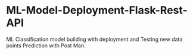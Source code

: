 # ML-Model-Deployment-Flask-Rest-API
ML Classification model building with deployment and Testing new data points Prediction with Post Man.

